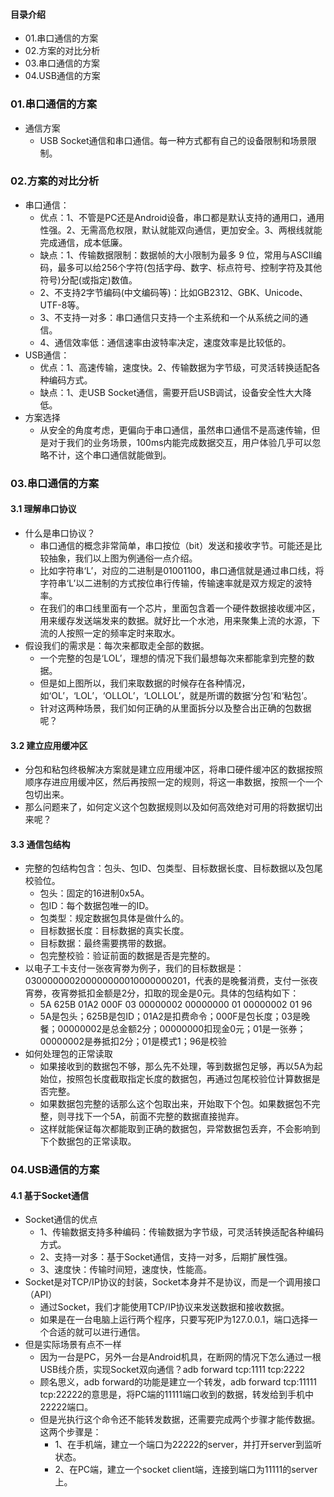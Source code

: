 #### 目录介绍
- 01.串口通信的方案
- 02.方案的对比分析
- 03.串口通信的方案
- 04.USB通信的方案




### 01.串口通信的方案
- 通信方案
  - USB Socket通信和串口通信。每一种方式都有自己的设备限制和场景限制。


### 02.方案的对比分析
- 串口通信：
    - 优点：1、不管是PC还是Android设备，串口都是默认支持的通用口，通用性强。2、无需高危权限，默认就能双向通信，更加安全。3、两根线就能完成通信，成本低廉。
    - 缺点：1、传输数据限制：数据帧的大小限制为最多 9 位，常用与ASCII编码，最多可以给256个字符(包括字母、数字、标点符号、控制字符及其他符号)分配(或指定)数值。
    - 2、不支持2字节编码(中文编码等)：比如GB2312、GBK、Unicode、UTF-8等。
    - 3、不支持一对多：串口通信只支持一个主系统和一个从系统之间的通信。
    - 4、通信效率低：通信速率由波特率决定，速度效率是比较低的。
- USB通信：
    - 优点：1、高速传输，速度快。2、传输数据为字节级，可灵活转换适配各种编码方式。
    - 缺点：1、走USB Socket通信，需要开启USB调试，设备安全性大大降低。
- 方案选择
    - 从安全的角度考虑，更偏向于串口通信，虽然串口通信不是高速传输，但是对于我们的业务场景，100ms内能完成数据交互，用户体验几乎可以忽略不计，这个串口通信就能做到。




### 03.串口通信的方案
#### 3.1 理解串口协议
- 什么是串口协议？
    - 串口通信的概念非常简单，串口按位（bit）发送和接收字节。可能还是比较抽象，我们以上图为例通俗一点介绍。
    - 比如字符串‘L’，对应的二进制是01001100，串口通信就是通过串口线，将字符串‘L’以二进制的方式按位串行传输，传输速率就是双方规定的波特率。
    - 在我们的串口线里面有一个芯片，里面包含着一个硬件数据接收缓冲区，用来缓存发送端发来的数据。就好比一个水池，用来聚集上流的水源，下流的人按照一定的频率定时来取水。
- 假设我们的需求是：每次来都取走全部的数据。
    - 一个完整的包是‘LOL’，理想的情况下我们最想每次来都能拿到完整的数据。
    - 但是如上图所以，我们来取数据的时候存在各种情况，如‘OL’，‘LOL’，‘OLLOL’，‘LOLLOL’，就是所谓的数据‘分包’和‘粘包’。
    - 针对这两种场景，我们如何正确的从里面拆分以及整合出正确的包数据呢？


#### 3.2 建立应用缓冲区
- 分包和粘包终极解决方案就是建立应用缓冲区，将串口硬件缓冲区的数据按照顺序存进应用缓冲区，然后再按照一定的规则，将这一串数据，按照一个一个包切出来。
- 那么问题来了，如何定义这个包数据规则以及如何高效绝对可用的将数据切出来呢？



#### 3.3 通信包结构
- 完整的包结构包含：包头、包ID、包类型、目标数据长度、目标数据以及包尾校验位。
    - 包头：固定的16进制0x5A。
    - 包ID：每个数据包唯一的ID。
    - 包类型：规定数据包具体是做什么的。
    - 目标数据长度：目标数据的真实长度。
    - 目标数据：最终需要携带的数据。
    - 包完整校验：验证前面的数据是否是完整的。
- 以电子工卡支付一张夜宵劵为例子，我们的目标数据是：030000000200000000010000000201，代表的是晚餐消费，支付一张夜宵劵，夜宵劵抵扣金额是2分，扣取的现金是0元。具体的包结构如下：
    - 5A 625B 01A2 000F 03 00000002 00000000 01 00000002 01 96
    - 5A是包头；625B是包ID；01A2是扣费命令；000F是包长度；03是晚餐；00000002是总金额2分；00000000扣现金0元；01是一张券；00000002是券抵扣2分；01是模式1；96是校验
- 如何处理包的正常读取
    - 如果接收到的数据包不够，那么先不处理，等到数据包足够，再以5A为起始位，按照包长度截取指定长度的数据包，再通过包尾校验位计算数据是否完整。
    - 如果数据包完整的话那么这个包取出来，开始取下个包。如果数据包不完整，则寻找下一个5A，前面不完整的数据直接抛弃。
    - 这样就能保证每次都能取到正确的数据包，异常数据包丢弃，不会影响到下个数据包的正常读取。




### 04.USB通信的方案
#### 4.1 基于Socket通信
- Socket通信的优点
    - 1、传输数据支持多种编码：传输数据为字节级，可灵活转换适配各种编码方式。
    - 2、支持一对多：基于Socket通信，支持一对多，后期扩展性强。
    - 3、速度快：传输时间短，速度快，性能高。
- Socket是对TCP/IP协议的封装，Socket本身并不是协议，而是一个调用接口（API）
    - 通过Socket，我们才能使用TCP/IP协议来发送数据和接收数据。
    - 如果是在一台电脑上运行两个程序，只要写死IP为127.0.0.1，端口选择一个合适的就可以进行通信。
- 但是实际场景有点不一样
    - 因为一台是PC，另外一台是Android机具，在断网的情况下怎么通过一根USB线介质，实现Socket双向通信？adb forward tcp:1111 tcp:2222
    - 顾名思义，adb forward的功能是建立一个转发，adb forward tcp:11111 tcp:22222的意思是，将PC端的11111端口收到的数据，转发给到手机中22222端口。
    - 但是光执行这个命令还不能转发数据，还需要完成两个步骤才能传数据。这两个步骤是：
        - 1、在手机端，建立一个端口为22222的server，并打开server到监听状态。
        - 2、在PC端，建立一个socket client端，连接到端口为11111的server上。





































